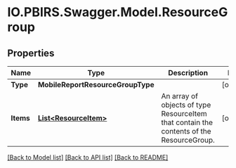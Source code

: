 # IO.PBIRS.Swagger.Model.ResourceGroup
## Properties

Name | Type | Description | Notes
------------ | ------------- | ------------- | -------------
**Type** | **MobileReportResourceGroupType** |  | [optional] 
**Items** | [**List&lt;ResourceItem&gt;**](ResourceItem.md) | An array of objects of type ResourceItem that contain the contents of the ResourceGroup. | [optional] 

[[Back to Model list]](../README.md#documentation-for-models) [[Back to API list]](../README.md#documentation-for-api-endpoints) [[Back to README]](../README.md)

